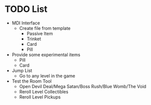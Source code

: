 # TODO List

- MDI Interface
	- Create file from template
		- Passive Item
		- Trinket
		- Card
		- Pill
- Provide some experimental items
  - Pill
  - Card
- Jump List
	- Go to any level in the game
- Test the Room Tool
	- Open Devil Deal/Mega Satan/Boss Rush/Blue Womb/The Void
	- Reroll Level Collectibles
	- Reroll Level Pickups
